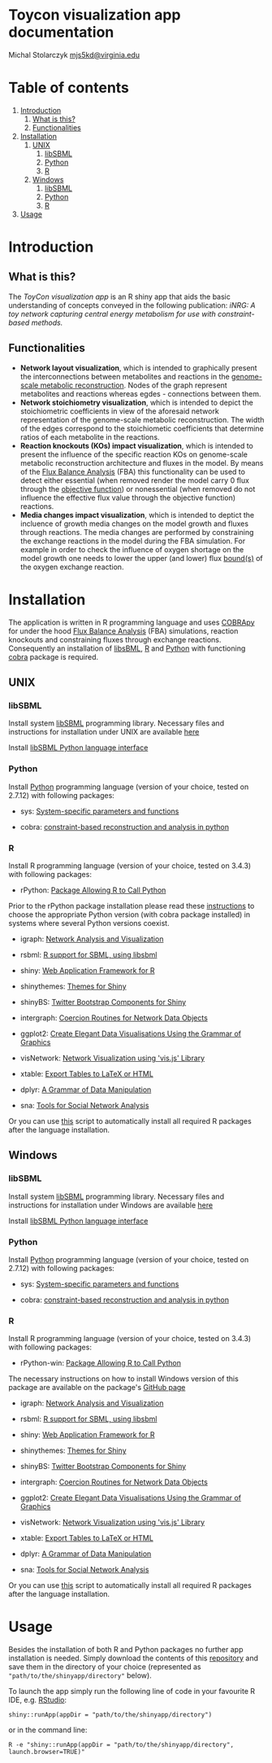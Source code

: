 # **Toycon visualization app documentation**

Michal Stolarczyk <mjs5kd@virginia.edu>

# Table of contents
1. [Introduction](#introduction)
    1. [What is this?](#what)
    2. [Functionalities](#Functionalities)
2. [Installation](#Installation)
    1. [UNIX](#UNIX)
        1. [libSBML](#libSBML)
        2. [Python](#Python)
        2. [R](#R)
    2. [Windows](#Windows)
        1. [libSBML](#libSBML_win)
        2. [Python](#Python_win)
        2. [R](#R_win)
3. [Usage](#Usage)

# Introduction<a name="introduction"></a>

## What is this?<a name="what"></a>

The *ToyCon visualization app* is an R shiny app that aids the basic understanding of concepts conveyed in the following publication: *iNRG: A toy network capturing central energy metabolism for use with constraint-based methods.*

## Functionalities<a name="Functionalities"></a>

- **Network layout visualization**, which is intended to graphically present the interconnections between metabolites and reactions in the [genome-scale metabolic reconstruction](https://en.wikipedia.org/wiki/Metabolic_network_modelling#Genome-Scale_Metabolic_Reconstruction). Nodes of the graph represent metabolites and reactions whereas egdes - connections between them. 
- **Network stoichiometry visualization**, which is intended to depict the stoichiometric coefficients in view of the aforesaid network representation of the genome-scale metabolic reconstruction. The width of the edges correspond to the stoichiometic coefficients that determine ratios of each metabolite in the reactions.
- **Reaction knockouts (KOs) impact visualization**, which is intended to present the influence of the specific reaction KOs on genome-scale metabolic reconstruction architecture and fluxes in the model. By means of the [Flux Balance Analysis](https://www.ncbi.nlm.nih.gov/pmc/articles/PMC3108565/pdf/nihms299330.pdf) (FBA) this functionality can be used to detect either essential (when removed render the model carry 0 flux through the [objective function](https://en.wikipedia.org/wiki/Flux_balance_analysis#Objective_function)) or nonessential (when removed do not influence the effective flux value through the objective function) reactions.
- **Media changes impact visualization**, which is intended to deptict the incluence of growth media changes on the model growth and fluxes through reactions. The media changes are performed by constraining the exchange reactions in the model during the FBA simulation. For example in order to check the influence of oxygen shortage on the model growth one needs to lower the upper (and lower) flux [bound(s)](https://en.wikipedia.org/wiki/Flux_balance_analysis#Mathematical_description) of the oxygen exchange reaction.

# Installation<a name="Installation"></a>

The application is written in R programming language and uses [COBRApy](https://opencobra.github.io/cobrapy/) for under the hood [Flux Balance Analysis](https://www.ncbi.nlm.nih.gov/pmc/articles/PMC3108565/pdf/nihms299330.pdf) (FBA) simulations, reaction knockouts and constraining fluxes through exchange reactions.
Consequently an installation of [libsBML](http://sbml.org/Software/libSBML/), [R](https://www.r-project.org/) and [Python](https://www.python.org/) with functioning [cobra](https://pypi.python.org/pypi/cobra/) package is required.

## UNIX<a name="UNIX"></a>

### libSBML<a name="libSBML"></a>

Install system [libSBML](http://sbml.org/Software/libSBML/Downloading_libSBML) programming library. Necessary files and instructions for installation under UNIX are available [here](https://sourceforge.net/projects/sbml/files/libsbml/5.15.0/stable/)

Install [libSBML Python language interface](http://sbml.org/Software/libSBML/Downloading_libSBML#Python)

### Python<a name="Python"></a>

Install [Python](https://www.python.org/downloads/) programming language (version of your choice, tested on 2.7.12) with following packages:

- sys: [System-specific parameters and functions](https://docs.python.org/2/library/sys.html)

- cobra: [constraint-based reconstruction and analysis in python](https://pypi.python.org/pypi/cobra/0.10.0a1)

### R<a name="R"></a>

Install R programming language (version of your choice, tested on 3.4.3) with following packages:

- rPython: [Package Allowing R to Call Python](https://CRAN.R-project.org/package=rPython)

Prior to the rPython package installation please read these [instructions](https://cran.r-project.org/web/packages/rPython/INSTALL) to choose the appropriate Python version (with cobra package installed) in systems where several Python versions coexist.

- igraph: [Network Analysis and Visualization](https://CRAN.R-project.org/package=igraph)

- rsbml: [R support for SBML, using libsbml](https://www.bioconductor.org/packages/release/bioc/html/rsbml.html)

- shiny: [Web Application Framework for R](https://CRAN.R-project.org/package=shiny)

- shinythemes: [Themes for Shiny](https://CRAN.R-project.org/package=shinythemes)

- shinyBS: [Twitter Bootstrap Components for Shiny](https://CRAN.R-project.org/package=shinyBS)

- intergraph: [Coercion Routines for Network Data Objects](https://CRAN.R-project.org/package=intergraph)

- ggplot2: [Create Elegant Data Visualisations Using the Grammar of Graphics](https://CRAN.R-project.org/package=ggplot2)

- visNetwork: [Network Visualization using 'vis.js' Library](https://CRAN.R-project.org/package=visNetwork)

- xtable: [Export Tables to LaTeX or HTML](https://CRAN.R-project.org/package=xtable)

- dplyr: [A Grammar of Data Manipulation](https://CRAN.R-project.org/package=dplyr)

- sna: [Tools for Social Network Analysis](https://cran.r-project.org/web/packages/sna/)

Or you can use [this](scripts/install_packages.R) script to automatically install all required R packages after the language installation.

## Windows<a name="Windows"></a>

### libSBML<a name="libSBML_win"></a>

Install system [libSBML](http://sbml.org/Software/libSBML/Downloading_libSBML) programming library. Necessary files and instructions for installation under Windows are available [here](https://sourceforge.net/projects/sbml/files/libsbml/5.15.0/stable/Windows/64-bit/)

Install [libSBML Python language interface](http://sbml.org/Software/libSBML/Downloading_libSBML#Python)

### Python<a name="Python_win"></a>

Install [Python](https://www.python.org/downloads/) programming language (version of your choice, tested on 2.7.12) with following packages:

- sys: [System-specific parameters and functions](https://docs.python.org/2/library/sys.html)

- cobra: [constraint-based reconstruction and analysis in python](https://pypi.python.org/pypi/cobra/0.10.0a1)

### R<a name="R_win"></a>

Install R programming language (version of your choice, tested on 3.4.3) with following packages:

- rPython-win: [Package Allowing R to Call Python](https://CRAN.R-project.org/package=rPython)

The necessary instructions on how to install Windows version of this package are available on the package's [GitHub page](https://github.com/cjgb/rPython-win)

- igraph: [Network Analysis and Visualization](https://CRAN.R-project.org/package=igraph)

- rsbml: [R support for SBML, using libsbml](https://www.bioconductor.org/packages/release/bioc/html/rsbml.html)

- shiny: [Web Application Framework for R](https://CRAN.R-project.org/package=shiny)

- shinythemes: [Themes for Shiny](https://CRAN.R-project.org/package=shinythemes)

- shinyBS: [Twitter Bootstrap Components for Shiny](https://CRAN.R-project.org/package=shinyBS)

- intergraph: [Coercion Routines for Network Data Objects](https://CRAN.R-project.org/package=intergraph)

- ggplot2: [Create Elegant Data Visualisations Using the Grammar of Graphics](https://CRAN.R-project.org/package=ggplot2)

- visNetwork: [Network Visualization using 'vis.js' Library](https://CRAN.R-project.org/package=visNetwork)

- xtable: [Export Tables to LaTeX or HTML](https://CRAN.R-project.org/package=xtable)

- dplyr: [A Grammar of Data Manipulation](https://CRAN.R-project.org/package=dplyr)

- sna: [Tools for Social Network Analysis](https://cran.r-project.org/web/packages/sna/)

Or you can use [this](scripts/install_packages.R) script to automatically install all required R packages after the language installation.

# Usage<a name="Usage"></a>

Besides the installation of both R and Python packages no further app installation is needed. Simply download the contents of this [repository](https://gitlab.com/mstolarczyk/shinyapp.git) and save them in the directory of your choice (represented as `"path/to/the/shinyapp/directory"` below).

To launch the app simply run the following line of code in your favourite R IDE, e.g. [RStudio](https://www.rstudio.com/):

```shiny::runApp(appDir = "path/to/the/shinyapp/directory")```

or in the command line:

```R -e "shiny::runApp(appDir = "path/to/the/shinyapp/directory", launch.browser=TRUE)"```